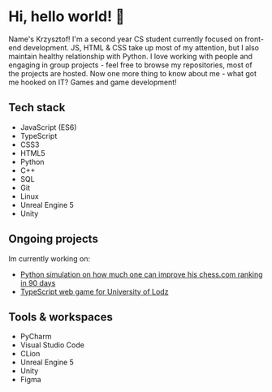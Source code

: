 # Hi, hello world! 🥝

Name's Krzysztof! 
I'm a second year CS student currently focused on front-end development. JS, HTML & CSS take up most of my attention, but I also maintain healthy relationship with Python. 
I love working with people and engaging in group projects - feel free to browse my repositories, most of the projects are hosted. Now one more thing to know about me -  what got me hooked on IT? Games and game development!

## Tech stack
- JavaScript (ES6)
- TypeScript
- CSS3
- HTML5
- Python
- C++
- SQL
- Git
- Linux
- Unreal Engine 5
- Unity

## Ongoing projects
Im currently working on:
- [Python simulation on how much one can improve his chess.com ranking in 90 days](https://github.com/NakerTheFirst/Chess-Y2K)
- [TypeScript web game for University of Lodz](https://github.com/sawolej/sawolej.github.io)

## Tools & workspaces
- PyCharm
- Visual Studio Code
- CLion
- Unreal Engine 5
- Unity 
- Figma
